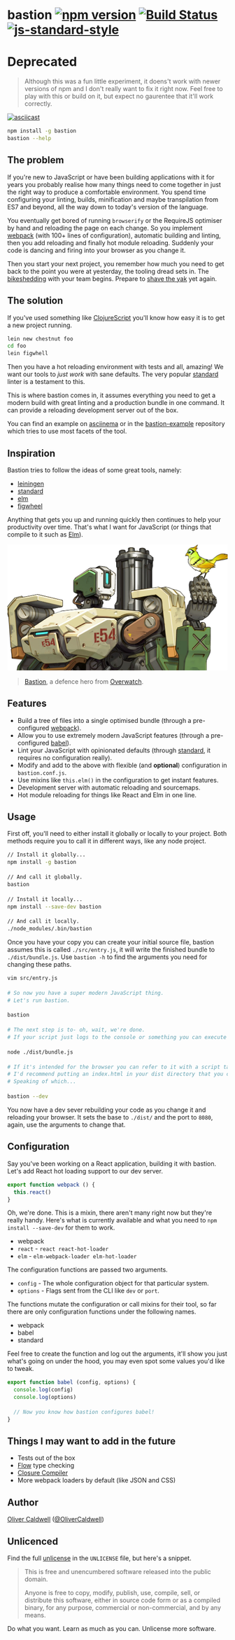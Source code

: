 # bastion [![npm version](https://badge.fury.io/js/bastion.svg)](https://badge.fury.io/js/bastion) [![Build Status](https://travis-ci.org/Olical/bastion.svg?branch=master)](https://travis-ci.org/Olical/bastion) [![js-standard-style](https://img.shields.io/badge/code%20style-standard-brightgreen.svg?style=flat)](https://github.com/feross/standard)

# Deprecated

> Although this was a fun little experiment, it doens't work with newer versions of npm and I don't really want to fix it right now. Feel free to play with this or build on it, but expect no gaurentee that it'll work correctly.

[![asciicast](https://asciinema.org/a/48990.png)](https://asciinema.org/a/48990)

```bash
npm install -g bastion
bastion --help
```

## The problem

If you're new to JavaScript or have been building applications with it for years you probably realise how many things need to come together in just the right way to produce a comfortable environment. You spend time configuring your linting, builds, minification and maybe transpilation from ES7 and beyond, all the way down to today's version of the language.

You eventually get bored of running `browserify` or the RequireJS optimiser by hand and reloading the page on each change. So you implement [webpack][] (with 100+ lines of configuration), automatic building and linting, then you add reloading and finally hot module reloading. Suddenly your code is dancing and firing into your browser as you change it.

Then you start your next project, you remember how much you need to get back to the point you were at yesterday, the tooling dread sets in. The [bikeshedding][] with your team begins. Prepare to [shave the yak][yak-shave] yet again.

## The solution

If you've used something like [ClojureScript][] you'll know how easy it is to get a new project running.

```bash
lein new chestnut foo
cd foo
lein figwhell
```

Then you have a hot reloading environment with tests and all, amazing! We want our tools to *just work* with sane defaults. The very popular [standard][] linter is a testament to this.

This is where bastion comes in, it assumes everything you need to get a modern build with great linting and a production bundle in one command. It can provide a reloading development server out of the box.

You can find an example on [asciinema][] or in the [bastion-example][] repository which tries to use most facets of the tool.

## Inspiration

Bastion tries to follow the ideas of some great tools, namely:

 * [leiningen][]
 * [standard][]
 * [elm][elm-platform]
 * [figwheel][]

Anything that gets you up and running quickly then continues to help your productivity over time. That's what I want for JavaScript (or things that compile to it such as [Elm][]).

![bastion][bastion-img]

> [Bastion][bastion-hero], a defence hero from [Overwatch][].

## Features

 * Build a tree of files into a single optimised bundle (through a pre-configured [webpack][]).
 * Allow you to use extremely modern JavaScript features (through a pre-configured [babel][]).
 * Lint your JavaScript with opinionated defaults (through [standard][], it requires no configuration really).
 * Modify and add to the above with flexible (and **optional**) configuration in `bastion.conf.js`.
 * Use mixins like `this.elm()` in the configuration to get instant features.
 * Development server with automatic reloading and sourcemaps.
 * Hot module reloading for things like React and Elm in one line.

## Usage

First off, you'll need to either install it globally or locally to your project. Both methods require you to call it in different ways, like any node project.

```bash
// Install it globally...
npm install -g bastion

// And call it globally.
bastion

// Install it locally...
npm install --save-dev bastion

// And call it locally.
./node_modules/.bin/bastion
```

Once you have your copy you can create your initial source file, bastion assumes this is called `./src/entry.js`, it will write the finished bundle to `./dist/bundle.js`. Use `bastion -h` to find the arguments you need for changing these paths.

```bash
vim src/entry.js

# So now you have a super modern JavaScript thing.
# Let's run bastion.

bastion

# The next step is to- oh, wait, we're done.
# If your script just logs to the console or something you can execute it with node.

node ./dist/bundle.js

# If it's intended for the browser you can refer to it with a script tag.
# I'd recommend putting an index.html in your dist directory that you can use with the dev server.
# Speaking of which...

bastion --dev
```

You now have a dev sever rebuilding your code as you change it and reloading your browser. It sets the base to `./dist/` and the port to `8080`, again, use the arguments to change that.

## Configuration

Say you've been working on a React application, building it with bastion. Let's add React hot loading support to our dev server.

```js
export function webpack () {
  this.react()
}
```

Oh, we're done. This is a mixin, there aren't many right now but they're really handy. Here's what is currently available and what you need to `npm install --save-dev` for them to work.

 * webpack
  * `react` - `react react-hot-loader`
  * `elm` - `elm-webpack-loader elm-hot-loader`

The configuration functions are passed two arguments.

 * `config` - The whole configuration object for that particular system.
 * `options` - Flags sent from the CLI like `dev` or `port`.

The functions mutate the configuration or call mixins for their tool, so far there are only configuration functions under the following names.

 * webpack
 * babel
 * standard

Feel free to create the function and log out the arguments, it'll show you just what's going on under the hood, you may even spot some values you'd like to tweak.

```js
export function babel (config, options) {
  console.log(config)
  console.log(options)

  // Now you know how bastion configures babel!
}
```

## Things I may want to add in the future

 * Tests out of the box
 * [Flow][] type checking
 * [Closure Compiler][]
 * More webpack loaders by default (like JSON and CSS)

## Author

[Oliver Caldwell][author-site] ([@OliverCaldwell][author-twitter])

## Unlicenced

Find the full [unlicense][] in the `UNLICENSE` file, but here's a snippet.

>This is free and unencumbered software released into the public domain.
>
>Anyone is free to copy, modify, publish, use, compile, sell, or distribute this software, either in source code form or as a compiled binary, for any purpose, commercial or non-commercial, and by any means.

Do what you want. Learn as much as you can. Unlicense more software.

[webpack]: https://webpack.github.io/
[standard]: http://standardjs.com/index.html
[babel]: https://babeljs.io/
[unlicense]: http://unlicense.org/
[author-site]: http://oli.me.uk/
[author-twitter]: https://twitter.com/OliverCaldwell
[overwatch]: https://playoverwatch.com/
[bastion-img]: https://raw.githubusercontent.com/Olical/bastion/master/bastion.jpg
[bastion-hero]: https://playoverwatch.com/en-us/heroes/bastion/
[bastion-example]: https://github.com/Olical/bastion-example
[clojurescript]: https://github.com/clojure/clojurescript
[bikeshedding]: https://en.wiktionary.org/wiki/bikeshedding
[yak-shave]: https://en.wiktionary.org/wiki/yak_shaving
[elm-platform]: https://github.com/elm-lang/elm-platform
[leiningen]: http://leiningen.org/
[figwheel]: https://github.com/bhauman/lein-figwheel
[elm]: http://elm-lang.org/
[react]: https://facebook.github.io/react/
[asciinema]: https://asciinema.org/a/48990
[flow]: https://flowtype.org/
[closure compiler]: https://developers.google.com/closure/compiler/
